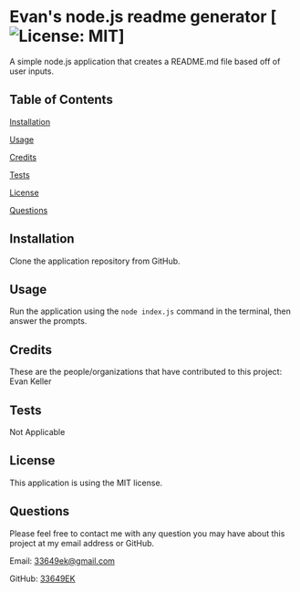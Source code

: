 
  # Evan's node.js readme generator [![License: MIT](https://img.shields.io/badge/License-MIT-yellow.svg)]
  
  A simple node.js application that creates a README.md file based off of user inputs.

  ## Table of Contents
  [Installation](#installation)

  [Usage](#usage)

  [Credits](#credits)

  [Tests](#tests)

  [License](#license)
  
  [Questions](#questions)

  ## Installation
  Clone the application repository from GitHub.
  ## Usage
  Run the application using the ```node index.js``` command in the terminal, then answer the prompts.
  ## Credits
  These are the people/organizations that have contributed to this project:
  Evan Keller
  ## Tests
  Not Applicable
  ## License
  This application is using the MIT license.
  ## Questions
  Please feel free to contact me with any question you may have about this project at my email address or GitHub.

  Email: 33649ek@gmail.com
  
  GitHub: [33649EK](https://github.com/33649EK)
  
